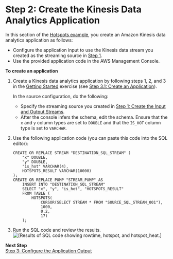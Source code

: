 # Step 2: Create the Kinesis Data Analytics Application<a name="app-hotspot-create-app"></a>

In this section of the [Hotspots example](app-hotspots-detection.md), you create an Amazon Kinesis data analytics application as follows:
+ Configure the application input to use the Kinesis data stream you created as the streaming source in [Step 1](app-hotspots-prepare.md)\.
+ Use the provided application code in the AWS Management Console\.

**To create an application**

1. Create a Kinesis data analytics application by following steps 1, 2, and 3 in the [Getting Started](http://docs.aws.amazon.com/kinesisanalytics/latest/dev/get-started-exercise.html) exercise \(see [Step 3\.1: Create an Application](get-started-create-app.md)\)\.

   In the source configuration, do the following:
   + Specify the streaming source you created in [Step 1: Create the Input and Output Streams](app-hotspots-prepare.md)\.
   + After the console infers the schema, edit the schema\. Ensure that the `x` and `y` column types are set to `DOUBLE` and that the `IS_HOT` column type is set to `VARCHAR`\. 

1. Use the following application code \(you can paste this code into the SQL editor\):

   ```
   CREATE OR REPLACE STREAM "DESTINATION_SQL_STREAM" (
       "x" DOUBLE, 
       "y" DOUBLE, 
       "is_hot" VARCHAR(4),
       HOTSPOTS_RESULT VARCHAR(10000)
   ); 
   CREATE OR REPLACE PUMP "STREAM_PUMP" AS 
       INSERT INTO "DESTINATION_SQL_STREAM" 
       SELECT "x", "y", "is_hot", "HOTSPOTS_RESULT" 
       FROM TABLE (
           HOTSPOTS(   
               CURSOR(SELECT STREAM * FROM "SOURCE_SQL_STREAM_001"), 
               1000, 
               0.2, 
               17)
       );
   ```

1. Run the SQL code and review the results\.  
![\[Results of SQL code showing rowtime, hotspot, and hotspot_heat.\]](http://docs.aws.amazon.com/kinesisanalytics/latest/dev/images/hotspot-v2-40.png)

**Next Step**  
[Step 3: Configure the Application Output](app-hotspots-create-ka-app-config-destination.md)